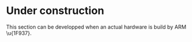 # Under construction 

This section can be developped when an actual hardware is build by ARM \u{1F937}. 